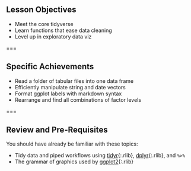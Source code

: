 ---
---

## Lesson Objectives

- Meet the core tidyverse
- Learn functions that ease data cleaning
- Level up in exploratory data viz

===

## Specific Achievements

- Read a folder of tabular files into one data frame
- Efficiently manipulate string and date vectors
- Format ggplot labels with markdown syntax
- Rearrange and find all combinations of factor levels

===

## Review and Pre-Requisites

You should have already be familiar with these topics: 

- Tidy data and piped workflows using [tidyr](){:.rlib}, [dplyr](){:.rlib}, and `%>%`
- The grammar of graphics used by [ggplot2](){:.rlib}



  
